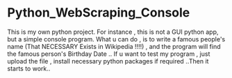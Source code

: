 # Python_WebScraping_Console
This is my own python project. For instance , this is not a GUI python app, but a simple console program. What u can do , is to write a famous people's name (That NECESSARY Exists in Wikipedia !!!!) , and the program will find the famous person's Birthday Date ..
If u want to test my program , just upload the file , install necessary python packages if required ..Then it starts to work..
